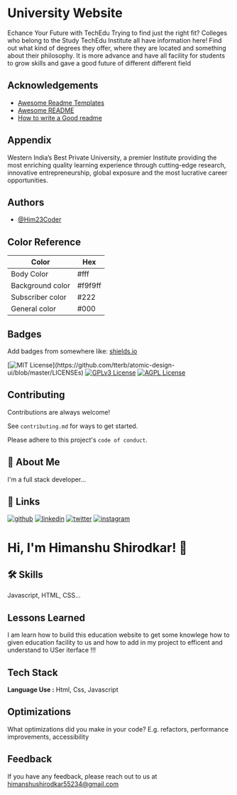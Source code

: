 
# University Website

Echance Your Future with TechEdu
Trying to find just the right fit? Colleges who belong to the Study TechEdu Institute all have information here! Find out what kind of degrees they offer, where they are located and something about their philosophy.
It is more advance and have all facility for students to grow skills and gave a good future of different different field


## Acknowledgements

 - [Awesome Readme Templates](https://awesomeopensource.com/project/elangosundar/awesome-README-templates)
 - [Awesome README](https://github.com/matiassingers/awesome-readme)
 - [How to write a Good readme](https://bulldogjob.com/news/449-how-to-write-a-good-readme-for-your-github-project)


## Appendix

Western India’s Best Private University, a premier Institute providing the most enriching quality learning experience through cutting-edge research, innovative entrepreneurship, global exposure and the most lucrative career opportunities.


## Authors

- [@Him23Coder](https://https://github.com/)

## Color Reference

| Color             | Hex                                                                |
| ----------------- | ------------------------------------------------------------------ |
Body Color |  #fff
Background color | #f9f9ff
Subscriber color | #222
General color | #000


## Badges

Add badges from somewhere like: [shields.io](https://shields.io/)

[![MIT License](https://img.shields.io/apm/l/atomic-design-ui.svg?)](https://github.com/tterb/atomic-design-ui/blob/master/LICENSEs)
[![GPLv3 License](https://img.shields.io/badge/License-GPL%20v3-yellow.svg)](https://opensource.org/licenses/)
[![AGPL License](https://img.shields.io/badge/license-AGPL-blue.svg)](http://www.gnu.org/licenses/agpl-3.0)


## Contributing

Contributions are always welcome!

See `contributing.md` for ways to get started.

Please adhere to this project's `code of conduct`.


## 🚀 About Me
I'm a full stack developer...




## 🔗 Links
[![github](https://img.shields.io/badge/my_github-000?style=for-the-badge&logo=ko-fi&logoColor=white)](https://github.com/)
[![linkedin](https://img.shields.io/badge/linkedin-0A66C2?style=for-the-badge&logo=linkedin&logoColor=white)](https://www.linkedin.com/feed/)
[![twitter](https://img.shields.io/badge/twitter-1DA1F2?style=for-the-badge&logo=twitter&logoColor=white)](https://twitter.com/home)
[![instagram](https://img.shields.io/badge/instagram-bc2a8d?style=for-the-badge&logo=instagram&logoColor=pink)](https://www.instagram.com/)


# Hi, I'm Himanshu Shirodkar! 👋


## 🛠 Skills
Javascript, HTML, CSS...


## Lessons Learned

I am learn how to build this education website to get some knowlege how to given education facility to us and how to add in my project to efficent and understand to USer iterface !!!


## Tech Stack

**Language Use :** Html, Css, Javascript




## Optimizations

What optimizations did you make in your code? E.g. refactors, performance improvements, accessibility


## Feedback

If you have any feedback, please reach out to us at himanshushirodkar55234@gmail.com

